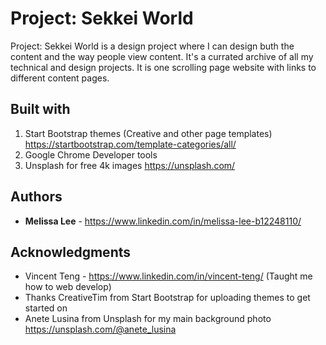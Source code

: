 # Project: Sekkei World
Project: Sekkei World is a design project where I can design buth the content and the way people view content. It's a currated archive of all my technical and design projects. It is one scrolling page website with links to different content pages.

## Built with
1. Start Bootstrap themes (Creative and other page templates) https://startbootstrap.com/template-categories/all/
2. Google Chrome Developer tools
3. Unsplash for free 4k images https://unsplash.com/

## Authors
* **Melissa Lee** - https://www.linkedin.com/in/melissa-lee-b12248110/

## Acknowledgments
* Vincent Teng - https://www.linkedin.com/in/vincent-teng/ (Taught me how to web develop)
* Thanks CreativeTim from Start Bootstrap for uploading themes to get started on
* Anete Lusina from Unsplash for my main background photo https://unsplash.com/@anete_lusina 
